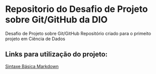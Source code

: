 # Repositorio do Desafio de Projeto sobre Git/GitHub da DIO 
Desafio de Projeto sobre Git/GitHub
Repositório criado para o primeito projeto em Ciência de Dados

## Links para utilização do projeto: 

[Sintaxe Básica Markdown](https://www.markdownguide.org/basic-syntax/)
